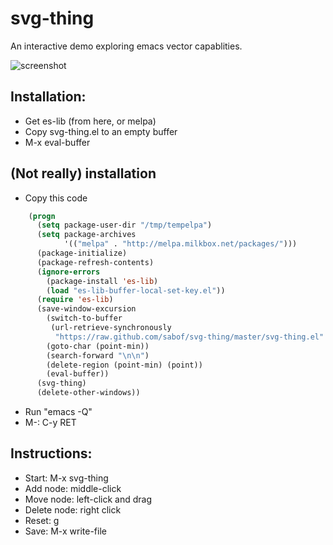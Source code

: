 # svg-thing
An interactive demo exploring emacs vector capablities.

![screenshot](https://github.com/sabof/svg-thing/raw/master/screenshot.png)

## Installation:

- Get es-lib (from here, or melpa)
- Copy svg-thing.el to an empty buffer
- M-x eval-buffer

## (Not really) installation

- Copy this code

```lisp
    (progn
      (setq package-user-dir "/tmp/tempelpa")
      (setq package-archives
            '(("melpa" . "http://melpa.milkbox.net/packages/")))
      (package-initialize)
      (package-refresh-contents)
      (ignore-errors
        (package-install 'es-lib)
        (load "es-lib-buffer-local-set-key.el"))
      (require 'es-lib)
      (save-window-excursion
        (switch-to-buffer
         (url-retrieve-synchronously
          "https://raw.github.com/sabof/svg-thing/master/svg-thing.el" ))
        (goto-char (point-min))
        (search-forward "\n\n")
        (delete-region (point-min) (point))
        (eval-buffer))
      (svg-thing)
      (delete-other-windows))
```

- Run "emacs -Q"
- M-: C-y RET

## Instructions:

- Start: M-x svg-thing
- Add node: middle-click
- Move node: left-click and drag
- Delete node: right click
- Reset: g
- Save: M-x write-file
